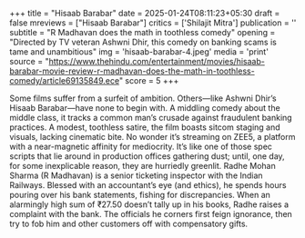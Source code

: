 +++
title = "Hisaab Barabar"
date = 2025-01-24T08:11:23+05:30
draft = false
mreviews = ["Hisaab Barabar"]
critics = ['Shilajit Mitra']
publication = ''
subtitle = "R Madhavan does the math in toothless comedy"
opening = "Directed by TV veteran Ashwni Dhir, this comedy on banking scams is tame and unambitious"
img = 'hisaab-barabar-4.jpeg'
media = 'print'
source = "https://www.thehindu.com/entertainment/movies/hisaab-barabar-movie-review-r-madhavan-does-the-math-in-toothless-comedy/article69135849.ece"
score = 5
+++

Some films suffer from a surfeit of ambition. Others—like Ashwni Dhir’s Hisaab Barabar—have none to begin with. A middling comedy about the middle class, it tracks a common man’s crusade against fraudulent banking practices. A modest, toothless satire, the film boasts sitcom staging and visuals, lacking cinematic bite. No wonder it’s streaming on ZEE5, a platform with a near-magnetic affinity for mediocrity. It’s like one of those spec scripts that lie around in production offices gathering dust; until, one day, for some inexplicable reason, they are hurriedly greenlit. Radhe Mohan Sharma (R Madhavan) is a senior ticketing inspector with the Indian Railways. Blessed with an accountant’s eye (and ethics), he spends hours pouring over his bank statements, fishing for discrepancies. When an alarmingly high sum of ₹27.50 doesn’t tally up in his books, Radhe raises a complaint with the bank. The officials he corners first feign ignorance, then try to fob him and other customers off with compensatory gifts.

